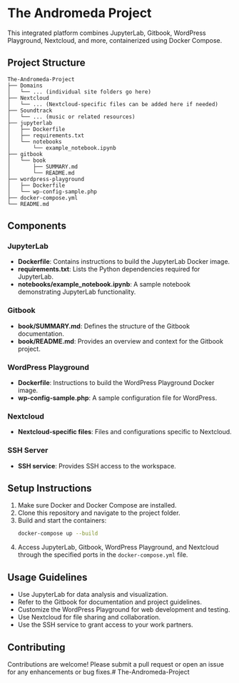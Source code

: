 # The Andromeda Project

This integrated platform combines JupyterLab, Gitbook, WordPress Playground, Nextcloud, and more, containerized using Docker Compose.

## Project Structure

```
The-Andromeda-Project
├── Domains
│   └── ... (individual site folders go here)
├── Nextcloud
│   └── ... (Nextcloud-specific files can be added here if needed)
├── Soundtrack
│   └── ... (music or related resources)
├── jupyterlab
│   ├── Dockerfile
│   ├── requirements.txt
│   └── notebooks
│       └── example_notebook.ipynb
├── gitbook
│   └── book
│       ├── SUMMARY.md
│       └── README.md
├── wordpress-playground
│   ├── Dockerfile
│   └── wp-config-sample.php
├── docker-compose.yml
└── README.md
```

## Components

### JupyterLab
- **Dockerfile**: Contains instructions to build the JupyterLab Docker image.
- **requirements.txt**: Lists the Python dependencies required for JupyterLab.
- **notebooks/example_notebook.ipynb**: A sample notebook demonstrating JupyterLab functionality.

### Gitbook
- **book/SUMMARY.md**: Defines the structure of the Gitbook documentation.
- **book/README.md**: Provides an overview and context for the Gitbook project.

### WordPress Playground
- **Dockerfile**: Instructions to build the WordPress Playground Docker image.
- **wp-config-sample.php**: A sample configuration file for WordPress.

### Nextcloud
- **Nextcloud-specific files**: Files and configurations specific to Nextcloud.

### SSH Server
- **SSH service**: Provides SSH access to the workspace.

## Setup Instructions

1. Make sure Docker and Docker Compose are installed.
2. Clone this repository and navigate to the project folder.
3. Build and start the containers:
   ```sh
   docker-compose up --build
   ```
4. Access JupyterLab, Gitbook, WordPress Playground, and Nextcloud through the specified ports in the `docker-compose.yml` file.

## Usage Guidelines

- Use JupyterLab for data analysis and visualization.
- Refer to the Gitbook for documentation and project guidelines.
- Customize the WordPress Playground for web development and testing.
- Use Nextcloud for file sharing and collaboration.
- Use the SSH service to grant access to your work partners.

## Contributing

Contributions are welcome! Please submit a pull request or open an issue for any enhancements or bug fixes.# The-Andromeda-Project
